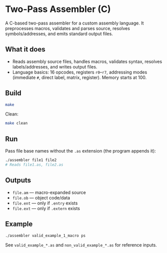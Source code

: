 # Two-Pass Assembler (C)

A C-based two-pass assembler for a custom assembly language. It preprocesses macros, validates and parses source, resolves symbols/addresses, and emits standard output files.

## What it does
- Reads assembly source files, handles macros, validates syntax, resolves labels/addresses, and writes output files.
- Language basics: 16 opcodes, registers `r0`–`r7`, addressing modes (immediate `#`, direct label, matrix, register). Memory starts at 100.

## Build
```sh
make
```
Clean:
```sh
make clean
```

## Run
Pass file base names without the `.as` extension (the program appends it):
```sh
./assembler file1 file2
# Reads file1.as, file2.as
```

## Outputs
- `file.am` — macro-expanded source
- `file.ob` — object code/data
- `file.ent` — only if `.entry` exists
- `file.ext` — only if `.extern` exists

## Example
```sh
./assembler valid_example_1_macro ps
```

See `valid_example_*.as` and `non_valid_example_*.as` for reference inputs.
